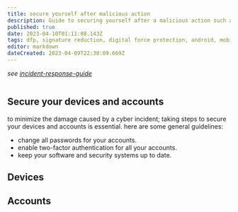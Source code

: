 ```yaml
---
title: secure yourself after malicious action
description: Guide to securing yourself after a malicious action such as a hack, scam, breached data, or cyber incident
published: true
date: 2023-04-10T01:11:08.143Z
tags: dfp, signature reduction, digital force protection, android, mobile, account authentication, hacked, scammed, scam, leak,
editor: markdown
dateCreated: 2023-04-09T22:30:09.669Z
---
```


_see [incident-response-guide](../incident-response-guide.md)_

```toc
```
## Secure your devices and accounts
  
to minimize the damage caused by a cyber incident; taking steps to secure your devices and accounts is essential. here are some general guidelines:
- change all passwords for your accounts.
- enable two-factor authentication for all your accounts.
- keep your software and security systems up to date.
  



## Devices
## Accounts

